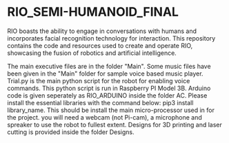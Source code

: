 # RIO_SEMI-HUMANOID_FINAL
RIO boasts the ability to engage in conversations with humans and incorporates facial recognition technology for interaction. This repository contains the code and resources used to create and operate RIO, showcasing the fusion of robotics and artificial intelligence.

The main executive files are in the folder "Main". Some music files have been given in the "Main" folder for sample voice based music player.
Trial.py is the main python script for the robot for enabling voice commands. This python script is run in Raspberry PI Model 3B.
Arduino code is given seperately as RIO_ARDUINO inside the folder AC. 
Please install the essential libraries with the command below:
pip3 install library_name.
This should be install the main micro-processor used in for the project.
you will need a webcam (not Pi-cam), a microphone and spreaker to use the robot to fullest extent.
Designs for 3D printing and laser cutting is provided inside the folder Designs.
